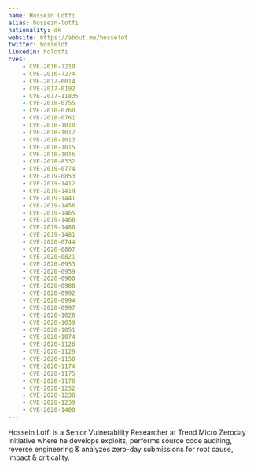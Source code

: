 ```yaml
---
name: Hossein Lotfi
alias: hossein-lotfi
nationality: dk
website: https://about.me/hosselot
twitter: hosselot
linkedin: holotfi
cves:
    - CVE-2016-7210
    - CVE-2016-7274
    - CVE-2017-0014
    - CVE-2017-0192
    - CVE-2017-11835
    - CVE-2018-0755
    - CVE-2018-0760
    - CVE-2018-0761
    - CVE-2018-1010
    - CVE-2018-1012
    - CVE-2018-1013
    - CVE-2018-1015
    - CVE-2018-1016
    - CVE-2018-8332
    - CVE-2019-0774
    - CVE-2019-0853
    - CVE-2019-1412
    - CVE-2019-1419
    - CVE-2019-1441
    - CVE-2019-1456
    - CVE-2019-1465
    - CVE-2019-1466
    - CVE-2019-1480
    - CVE-2019-1481
    - CVE-2020-0744
    - CVE-2020-0807
    - CVE-2020-0821
    - CVE-2020-0953
    - CVE-2020-0959
    - CVE-2020-0960
    - CVE-2020-0988
    - CVE-2020-0992
    - CVE-2020-0994
    - CVE-2020-0997
    - CVE-2020-1028
    - CVE-2020-1039
    - CVE-2020-1051
    - CVE-2020-1074
    - CVE-2020-1126
    - CVE-2020-1129
    - CVE-2020-1150
    - CVE-2020-1174
    - CVE-2020-1175
    - CVE-2020-1176
    - CVE-2020-1232
    - CVE-2020-1238
    - CVE-2020-1239
    - CVE-2020-1400
---
```

Hossein Lotfi is a Senior Vulnerability Researcher at Trend Micro Zeroday Initiative where he develops exploits, performs source code auditing, reverse engineering & analyzes zero-day submissions for root cause, impact & criticality.
